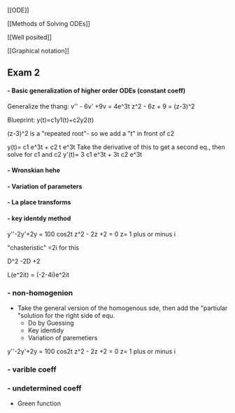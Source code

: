 [[ODE]]


[[Methods of Solving ODEs]]


[[Well posited]]


[[Graphical notation]]



## Exam 2

#### - Basic generalization of higher order ODEs (constant coeff)
Generalize the thang: v'' - 6v' +9v = 4e^3t
z^2 - 6z + 9 = (z-3)^2

Blueprint: y(t)=c1y1(t)+c2y2(t)

(z-3)^2 is a "repeated root"- so we add a "t" in front of c2

y(t)= c1 e^3t + c2 t e^3t
Take the derivative of this to get a second eq., then solve for c1 and c2 
y'(t)= 3 c1 e^3t + 3t c2 e^3t

####  - Wronskian hehe

#### - Variation of parameters
#### - La place transforms 
#### - key identdy method

y''-2y'+2y = 100 cos2t
z^2 - 2z +2 = 0
z= 1 plus or minus i

"chasteristic" =2i for this

D^2 -2D +2

L(e^2it) = (-2-4i)e^2it

### - non-homogenion

- Take the general version of the homogenous sde, then add the "partiular "solution for the right side of equ.
	- Do by Guessing
	- Key identidy
	- Variation of paremetiers 

y''-2y'+2y = 100 cos2t
z^2 - 2z +2 = 0
z= 1 plus or minus i

### - varible coeff

### - undetermined coeff



- Green function
